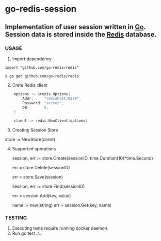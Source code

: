 # go-redis-session
## Implementation of user session written in [Go](https://golang.org/). Session data is stored inside the [Redis](http://redis.io/) database.

### USAGE
1. Import dependency

`import "github.com/go-redis/redis"`

`$ go get github.com/go-redis/redis`

2. Crete Redis client
```go
	options := &redis.Options{
		Addr:     "redishost:6379",
		Password: "secret",
		DB:       0,
	}

    client := redis.NewClient(options)
```

3. Creating Session Store

store := NewStore(client)

4. Supported operations

	session, err := store.Create(sessionID, time.Duration(10)*time.Second)

    err = store.Delete(sessionID)

    err = store.Save(session)

    session, err := store.Find(sessionID)


	err = session.Add(key, value)

    name := new(string)
    err = session.Get(key, name)





### TESTING
1. Executing tests require running docker daemon.
2. Run go test ./...

